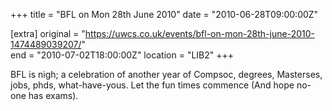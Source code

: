 +++
title = "BFL on Mon 28th June 2010"
date = "2010-06-28T09:00:00Z"

[extra]
original = "https://uwcs.co.uk/events/bfl-on-mon-28th-june-2010-1474489039207/"    
end = "2010-07-02T18:00:00Z"
location = "LIB2"
+++

BFL is nigh; a celebration of another year of Compsoc, degrees, Masterses, jobs, phds, what-have-yous. Let the fun times commence (And hope no-one has exams).


